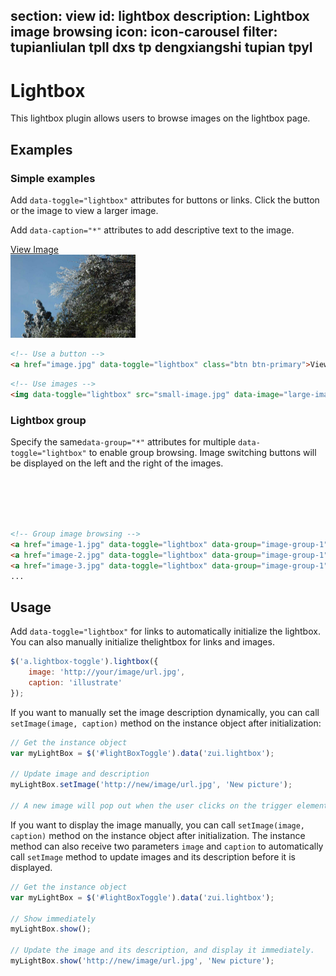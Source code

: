 ﻿section: view
id: lightbox
description: Lightbox image browsing
icon: icon-carousel
filter: tupianliulan tpll dxs tp dengxiangshi tupian tpyl
---

# Lightbox

This lightbox plugin allows users to browse images on the lightbox page.

## Examples

### Simple examples

Add `data-toggle="lightbox"` attributes for buttons or links. Click the button or the image to view a larger image.

Add `data-caption="*"` attributes to add descriptive text to the image.

<div class="example">
  <div class="row">
    <div class="col-sm-2">
      <a href="docs/img/img2.jpg" data-group="example-1" data-toggle="lightbox" class="btn btn-primary"><i class="icon icon-picture"></i> View Image</a>
    </div>
    <div class="col-sm-4">
      <img data-group="example-2" data-toggle="lightbox" data-caption="Enlarge the small image" src="docs/img/img4.jpg" class="img-thumbnail" alt="" width="200">
    </div>
  </div>
</div>

```html
<!-- Use a button -->
<a href="image.jpg" data-toggle="lightbox" class="btn btn-primary">View Image</a>
```

```html
<!-- Use images -->
<img data-toggle="lightbox" src="small-image.jpg" data-image="large-image.jpg" data-caption="Enlarge the small image" class="img-thumbnail" alt="" width="200">
```

### Lightbox group

Specify the same`data-group="*"` attributes for multiple `data-toggle="lightbox"` to enable group browsing. Image switching buttons will be displayed on the left and the right of the images.

<div class="example">
  <div class="row">
    <div class="col-xs-6 col-sm-4 col-md-3"><a href="docs/img/img1.jpg" data-group="example-3" data-toggle="lightbox" data-caption="img1.jpg"><img src="../docs/img/img1.jpg" class="img-rounded" alt=""></a></div>
    <div class="col-xs-6 col-sm-4 col-md-3"><a href="docs/img/img2.jpg" data-group="example-3" data-toggle="lightbox" data-caption="img2.jpg"><img src="../docs/img/img2.jpg" class="img-rounded" alt=""></a></div>
    <div class="col-xs-6 col-sm-4 col-md-3"><a href="docs/img/img3.jpg" data-group="example-3" data-toggle="lightbox"><img src="../docs/img/img3.jpg" class="img-rounded" alt=""></a></div>
    <div class="col-xs-6 col-sm-4 col-md-3"><a href="docs/img/img4.jpg" data-group="example-3" data-toggle="lightbox" data-caption="last one"><img src="../docs/img/img4.jpg" class="img-rounded" alt=""></a></div>
  </div>
</div>

```html
<!-- Group image browsing -->
<a href="image-1.jpg" data-toggle="lightbox" data-group="image-group-1"><img src="small-image-1.jpg" class="img-rounded" alt=""></a>
<a href="image-2.jpg" data-toggle="lightbox" data-group="image-group-1"><img src="small-image-2.jpg" class="img-rounded" alt=""></a>
<a href="image-3.jpg" data-toggle="lightbox" data-group="image-group-1"><img src="small-image-3.jpg" class="img-rounded" alt=""></a>
...
```

## Usage

Add `data-toggle="lightbox"` for links to automatically initialize the lightbox. You can also manually initialize thelightbox for links and images.

```js
$('a.lightbox-toggle').lightbox({
    image: 'http://your/image/url.jpg',
    caption: 'illustrate'
});
```

If you want to manually set the image description dynamically, you can call `setImage(image, caption)` method on the instance object after initialization:

```js
// Get the instance object
var myLightBox = $('#lightBoxToggle').data('zui.lightbox');

// Update image and description
myLightBox.setImage('http://new/image/url.jpg', 'New picture');

// A new image will pop out when the user clicks on the trigger element.
```

If you want to display the image manually, you can call `setImage(image, caption)` method on the instance object after initialization. The instance method can also receive two parameters `image` and `caption` to automatically call `setImage` method to update images and its description before it is displayed.

```js
// Get the instance object
var myLightBox = $('#lightBoxToggle').data('zui.lightbox');

// Show immediately
myLightBox.show();

// Update the image and its description, and display it immediately.
myLightBox.show('http://new/image/url.jpg', 'New picture');
```

<script>
function afterPageLoad() {
    $('[data-toggle="lightbox"]').lightbox();
}
</script>
